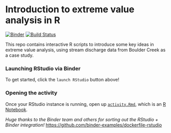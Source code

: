 # Introduction to extreme value analysis in R

[![Binder](https://dl.dropboxusercontent.com/s/aqbfp8dkp0iw4k9/launch_Rstudio.svg?dl=0)](https://mybinder.org/v2/gh/mbjoseph/intro-eva/master?urlpath=rstudio)
[![Build Status](https://travis-ci.org/mbjoseph/intro-eva.svg?branch=master)](https://travis-ci.org/mbjoseph/intro-eva)

This repo contains interactive R scripts to introduce some key ideas in extreme value analysis, using stream discharge data from Boulder Creek as a case study. 

### Launching RStudio via Binder

To get started, click the `launch RStudio` button above!

### Opening the activity

Once your RStudio instance is running, open up [`activity.Rmd`](https://github.com/mbjoseph/intro-eva/blob/master/activity.Rmd), which is an [R Notebook](https://rmarkdown.rstudio.com/r_notebooks.html). 

*Huge thanks to the Binder team and others for sorting out the RStudio + Binder integration!* https://github.com/binder-examples/dockerfile-rstudio
